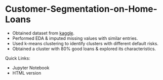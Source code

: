 # Customer-Segmentation-on-Home-Loans
- Obtained dataset from [kaggle](https://www.kaggle.com/gavincanacam/home-loan-predictions).
- Performed EDA & imputed missing values with similar entries.
- Used k-means clustering to identify clusters with different default risks.
- Obtained a cluster with 80% good loans & explored its characteristics.

Quick Links:
- Jupyter Notebook
- HTML version
